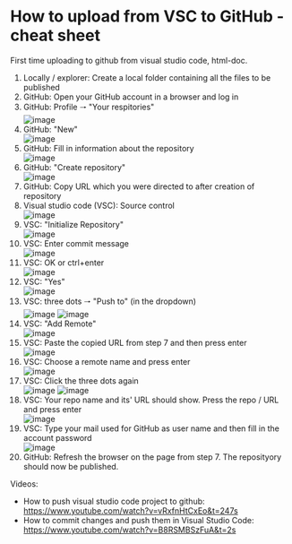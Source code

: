# How to upload from VSC to GitHub - cheat sheet
First time uploading to github from visual studio code, html-doc.

1. Locally / explorer: Create a local folder containing all the files to be published
2. GitHub: Open your GitHub account in a browser and log in
3. GitHub: Profile 🠒 "Your respitories"
<br> ![image](https://user-images.githubusercontent.com/81631818/170924383-e5f47cf8-c34b-4994-bdf8-aa6bfa2fb120.png)
4. GitHub: "New"
<br> ![image](https://user-images.githubusercontent.com/81631818/170924994-c194dd77-cd61-418b-bc98-46e70cf11ccd.png)
5. GitHub: Fill in information about the repository
<br> ![image](https://user-images.githubusercontent.com/81631818/170925178-2bcff969-14a9-4928-8cbf-fd2a69109307.png)
6. GitHub: "Create repository"
<br> ![image](https://user-images.githubusercontent.com/81631818/170925315-3717483d-c85f-4feb-a860-0e153193e0b6.png)
7. GitHub: Copy URL which you were directed to after creation of repository
8. Visual studio code (VSC): Source control
<br> ![image](https://user-images.githubusercontent.com/81631818/170925709-29bb1fbf-c151-49a6-8786-f5feda50ae81.png)
9. VSC: "Initialize Repository"
<br> ![image](https://user-images.githubusercontent.com/81631818/170925817-51e4deef-b26c-4a93-9ae2-4289624510b0.png)
10. VSC: Enter commit message
<br> ![image](https://user-images.githubusercontent.com/81631818/170925943-a4cd389d-5def-4dfd-8f92-b072326e71b8.png)
11. VSC: OK or ctrl+enter
<br> ![image](https://user-images.githubusercontent.com/81631818/170926241-aa95da24-3df3-4639-acc5-3ef14e3ed584.png)
12. VSC: "Yes"
<br> ![image](https://user-images.githubusercontent.com/81631818/170926434-3e33b2e1-5d69-4ff8-afa0-f65cd0ecf790.png)
13. VSC: three dots 🠒 "Push to" (in the dropdown)
<br> ![image](https://user-images.githubusercontent.com/81631818/170926522-b438837d-8977-4b79-aac5-99555518689e.png)
![image](https://user-images.githubusercontent.com/81631818/170926622-45a05640-eb24-4c4c-bcb8-d660ecd656c2.png)
14. VSC: "Add Remote"
<br> ![image](https://user-images.githubusercontent.com/81631818/170926889-80339af2-8f33-4621-bba5-03268baa8656.png)
15. VSC: Paste the copied URL from step 7 and then press enter
<br> ![image](https://user-images.githubusercontent.com/81631818/170927003-16bc2767-aef9-428d-870f-8696b9f43f31.png)
16. VSC: Choose a remote name and press enter
<br> ![image](https://user-images.githubusercontent.com/81631818/170927118-6150e69d-96f6-4660-9611-6f0039c83f0b.png)
17. VSC: Click the three dots again
<br> ![image](https://user-images.githubusercontent.com/81631818/170926522-b438837d-8977-4b79-aac5-99555518689e.png)
![image](https://user-images.githubusercontent.com/81631818/170926622-45a05640-eb24-4c4c-bcb8-d660ecd656c2.png)
18. VSC: Your repo name and its' URL should show. Press the repo / URL and press enter
<br> ![image](https://user-images.githubusercontent.com/81631818/170927971-64bf0632-3df6-488d-99a6-1d3f41b205de.png)
19. VSC: Type your mail used for GitHub as user name and then fill in the account password
<br> ![image](https://user-images.githubusercontent.com/81631818/170928258-df7e7527-8b81-4417-9139-0e61bfa563f2.png)
20. GitHub: Refresh the browser on the page from step 7. The reposityory should now be published.



Videos:
- How to push visual studio code project to github: https://www.youtube.com/watch?v=vRxfnHtCxEo&t=247s
- How to commit changes and push them in Visual Studio Code: https://www.youtube.com/watch?v=B8RSMBSzFuA&t=2s
